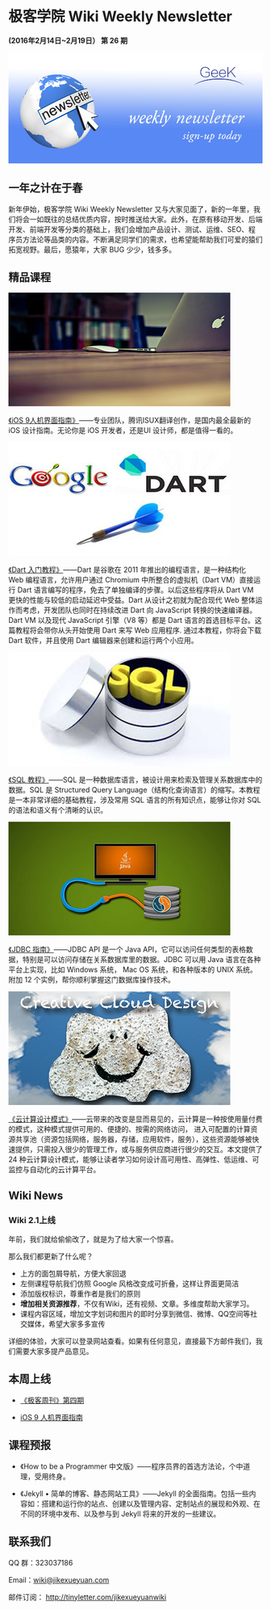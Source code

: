 # 极客学院 Wiki Weekly Newsletter 
 
**(2016年2月14日~2月19日） 第 26 期**                                                 

![newsletterlogo](images/newsletter-banner.jpg) 

## 一年之计在于春

新年伊始，极客学院 Wiki Weekly Newsletter 又与大家见面了，新的一年里，我们将会一如既往的总结优质内容，按时推送给大家。此外，在原有移动开发、后端开发、前端开发等分类的基础上，我们会增加产品设计、测试、运维、SEO、程序员方法论等品类的内容。不断满足同学们的需求，也希望能帮助我们可爱的猿们拓宽视野。最后，愿猿年，大家 BUG 少少，钱多多。

## 精品课程

![](images/ios9.jpg)

[《iOS 9人机界面指南》](http://wiki.jikexueyuan.com/project/ios-9-human-computer-interface-guidelines/)——专业团队，腾讯ISUX翻译创作，是国内最全最新的 iOS 设计指南。无论你是 iOS 开发者，还是UI 设计师，都是值得一看的。

![](images/Google-Dart.jpg)

[《Dart 入门教程》](http://wiki.jikexueyuan.com/project/dart-get-started/)——Dart 是谷歌在 2011 年推出的编程语言，是一种结构化 Web 编程语言，允许用户通过 Chromium 中所整合的虚拟机（Dart VM）直接运行 Dart 语言编写的程序，免去了单独编译的步骤。以后这些程序将从 Dart VM 更快的性能与较低的启动延迟中受益。Dart 从设计之初就为配合现代 Web 整体运作而考虑，开发团队也同时在持续改进 Dart 向 JavaScript 转换的快速编译器。Dart VM 以及现代 JavaScript 引擎（V8 等）都是 Dart 语言的首选目标平台。这篇教程将会带你从头开始使用 Dart 来写 Web 应用程序. 通过本教程，你将会下载 Dart 软件，并且使用 Dart 编辑器来创建和运行两个小应用。

![](images/sql.jpg)

[《SQL 教程》](http://wiki.jikexueyuan.com/project/sql/)——SQL 是一种数据库语言，被设计用来检索及管理关系数据库中的数据。SQL 是 Structured Query Language（结构化查询语言）的缩写。本教程是一本非常详细的基础教程，涉及常用 SQL 语言的所有知识点，能够让你对 SQL 的语法和语义有个清晰的认识。

![](images/jdbc.jpg)

[《JDBC 指南》](http://wiki.jikexueyuan.com/project/jdbc/)——JDBC API 是一个 Java API，它可以访问任何类型的表格数据，特别是可以访问存储在关系数据库里的数据。JDBC 可以用 Java 语言在各种平台上实现，比如 Windows 系统， Mac OS 系统，和各种版本的 UNIX 系统。附加 12 个实例，帮你顺利掌握这门数据库操作技术。

![](images/cloud.jpg)

[《云计算设计模式》](http://wiki.jikexueyuan.com/project/cloud-design-patterns//)——云带来的改变是显而易见的，云计算是一种按使用量付费的模式，这种模式提供可用的、便捷的、按需的网络访问， 进入可配置的计算资源共享池（资源包括网络，服务器，存储，应用软件，服务），这些资源能够被快速提供，只需投入很少的管理工作，或与服务供应商进行很少的交互。本文提供了 24 种云计算设计模式，能够让读者学习如何设计高可用性、高弹性、低运维、可监控与自动化的云计算平台。

## Wiki News

### Wiki 2.1上线

年前，我们就给偷偷改了，就是为了给大家一个惊喜。

那么我们都更新了什么呢？

- 上方的面包屑导航，方便大家回退
- 左侧课程导航我们仿照 Google 风格改变成可折叠，这样让界面更简洁
- 添加版权标识，尊重作者是我们的原则
- **增加相关资源推荐**，不仅有Wiki，还有视频、文章。多维度帮助大家学习。
- 课程内容区域，增加文字划词和图片的即时分享到微信、微博、QQ空间等社交媒体，希望大家多多宣传

详细的体验，大家可以登录网站查看。如果有任何意见，直接最下方邮件我们，我们需要大家多提产品意见。

## 本周上线

- [《极客周刊》第四期 ](http://wiki.jikexueyuan.com/project/geek-weekly-newsletter/issues-4/newsletter-four.html)

- [iOS 9 人机界面指南](http://wiki.jikexueyuan.com/project/ios-9-human-computer-interface-guidelines/)

## 课程预报

- 《How to be a Programmer 中文版》——程序员界的首选方法论，个中道理，受用终身。

- 《Jekyll • 简单的博客、静态网站工具》——Jekyll 的全面指南。包括一些内容如：搭建和运行你的站点、创建以及管理内容、定制站点的展现和外观、在不同的环境中发布、以及参与到 Jekyll 将来的开发的一些建议。

## 联系我们

QQ 群：323037186

Email：wiki@jikexueyuan.com

邮件订阅： <http://tinyletter.com/jikexueyuanwiki>

